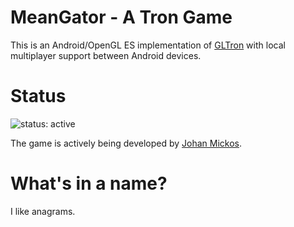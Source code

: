 # MeanGator - A Tron Game
This is an Android/OpenGL ES implementation of [GLTron](http://gltron.org/) with local multiplayer support between Android devices.

# Status
![status: active](https://img.shields.io/badge/status-active-green.svg)

The game is actively being developed by [Johan Mickos](https://github.com//jarlopez).

# What's in a name?
I like anagrams.
